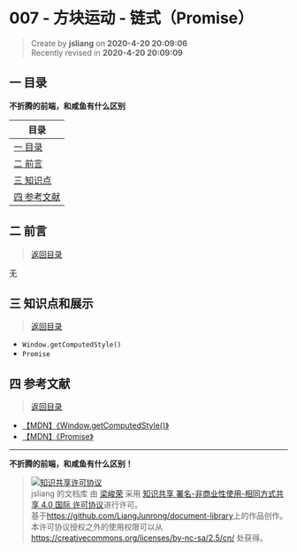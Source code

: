 007 - 方块运动 - 链式（Promise）
===

> Create by **jsliang** on **2020-4-20 20:09:06**  
> Recently revised in **2020-4-20 20:09:09**

## <a name="chapter-one" id="chapter-one"></a>一 目录

**不折腾的前端，和咸鱼有什么区别**

| 目录 |
| --- | 
| [一 目录](#chapter-one) | 
| <a name="catalog-chapter-two" id="catalog-chapter-two"></a>[二 前言](#chapter-two) |
| <a name="catalog-chapter-three" id="catalog-chapter-three"></a>[三 知识点](#chapter-three) |
| <a name="catalog-chapter-four" id="catalog-chapter-four"></a>[四 参考文献](#chapter-four) |

## <a name="chapter-two" id="chapter-two"></a>二 前言

> [返回目录](#chapter-one)

无

## <a name="chapter-three" id="chapter-three"></a>三 知识点和展示

> [返回目录](#chapter-one)

* `Window.getComputedStyle()`
* `Promise`

## <a name="chapter-four" id="chapter-four"></a>四 参考文献

> [返回目录](#chapter-one)

* [【MDN】《Window.getComputedStyle()》](https://developer.mozilla.org/zh-CN/docs/Web/API/Window/getComputedStyle)
* [【MDN】《Promise》](https://developer.mozilla.org/zh-CN/docs/Web/JavaScript/Reference/Global_Objects/Promise)

---

**不折腾的前端，和咸鱼有什么区别！**

> <a rel="license" href="http://creativecommons.org/licenses/by-nc-sa/4.0/"><img alt="知识共享许可协议" style="border-width:0" src="https://i.creativecommons.org/l/by-nc-sa/4.0/88x31.png" /></a><br /><span xmlns:dct="http://purl.org/dc/terms/" property="dct:title">jsliang 的文档库</span> 由 <a xmlns:cc="http://creativecommons.org/ns#" href="https://github.com/LiangJunrong/document-library" property="cc:attributionName" rel="cc:attributionURL">梁峻荣</a> 采用 <a rel="license" href="http://creativecommons.org/licenses/by-nc-sa/4.0/">知识共享 署名-非商业性使用-相同方式共享 4.0 国际 许可协议</a>进行许可。<br />基于<a xmlns:dct="http://purl.org/dc/terms/" href="https://github.com/LiangJunrong/document-library" rel="dct:source">https://github.com/LiangJunrong/document-library</a>上的作品创作。<br />本许可协议授权之外的使用权限可以从 <a xmlns:cc="http://creativecommons.org/ns#" href="https://creativecommons.org/licenses/by-nc-sa/2.5/cn/" rel="cc:morePermissions">https://creativecommons.org/licenses/by-nc-sa/2.5/cn/</a> 处获得。